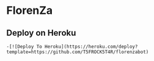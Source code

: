# FlorenZa





 ## Deploy on Heroku 
    -[![Deploy To Heroku](https://heroku.com/deploy?template=https://github.com/T5FROCK5T4R/florenzabot)
